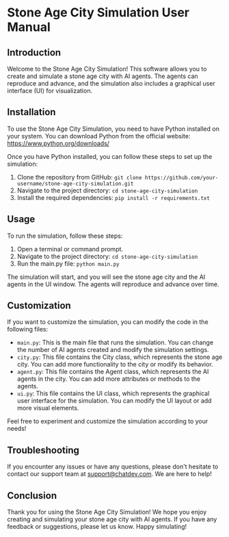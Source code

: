 # Stone Age City Simulation User Manual

## Introduction

Welcome to the Stone Age City Simulation! This software allows you to create and simulate a stone age city with AI agents. The agents can reproduce and advance, and the simulation also includes a graphical user interface (UI) for visualization.

## Installation

To use the Stone Age City Simulation, you need to have Python installed on your system. You can download Python from the official website: https://www.python.org/downloads/

Once you have Python installed, you can follow these steps to set up the simulation:

1. Clone the repository from GitHub: `git clone https://github.com/your-username/stone-age-city-simulation.git`
2. Navigate to the project directory: `cd stone-age-city-simulation`
3. Install the required dependencies: `pip install -r requirements.txt`

## Usage

To run the simulation, follow these steps:

1. Open a terminal or command prompt.
2. Navigate to the project directory: `cd stone-age-city-simulation`
3. Run the main.py file: `python main.py`

The simulation will start, and you will see the stone age city and the AI agents in the UI window. The agents will reproduce and advance over time.

## Customization

If you want to customize the simulation, you can modify the code in the following files:

- `main.py`: This is the main file that runs the simulation. You can change the number of AI agents created and modify the simulation settings.
- `city.py`: This file contains the City class, which represents the stone age city. You can add more functionality to the city or modify its behavior.
- `agent.py`: This file contains the Agent class, which represents the AI agents in the city. You can add more attributes or methods to the agents.
- `ui.py`: This file contains the UI class, which represents the graphical user interface for the simulation. You can modify the UI layout or add more visual elements.

Feel free to experiment and customize the simulation according to your needs!

## Troubleshooting

If you encounter any issues or have any questions, please don't hesitate to contact our support team at support@chatdev.com. We are here to help!

## Conclusion

Thank you for using the Stone Age City Simulation! We hope you enjoy creating and simulating your stone age city with AI agents. If you have any feedback or suggestions, please let us know. Happy simulating!